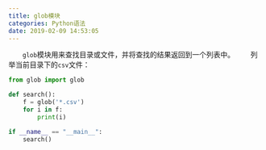 ```yaml
---
title: glob模块
categories: Python语法
date: 2019-02-09 14:53:05
---
```

&emsp;&emsp;`glob`模块用来查找目录或文件，并将查找的结果返回到一个列表中。<!--more-->
&emsp;&emsp;列举当前目录下的`csv`文件：

``` python
from glob import glob

def search():
    f = glob('*.csv')
    for i in f:
        print(i)

if __name__ == "__main__":
    search()
```
